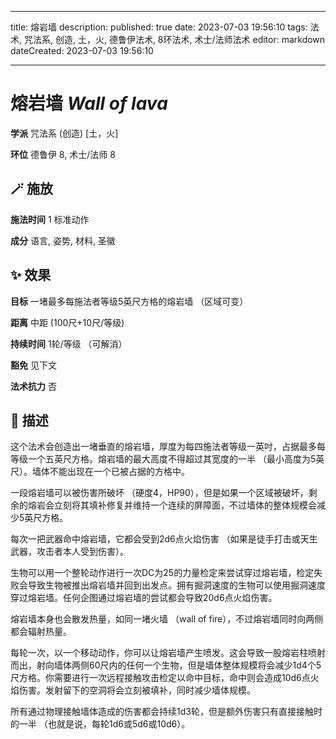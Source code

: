 
---
title: 熔岩墙
description: 
published: true
date: 2023-07-03 19:56:10
tags: 法术, 咒法系, 创造, 土，火, 德鲁伊法术, 8环法术, 术士/法师法术
editor: markdown
dateCreated: 2023-07-03 19:56:10

---

# **熔岩墙** *Wall of lava*

**学派** 咒法系 (创造) \[土，火\] 

**环位** 德鲁伊 8, 术士/法师 8

## 🪄 施放

**施法时间** 1 标准动作

**成分** 语言, 姿势, 材料, 圣徽

## ✨ 效果 

**目标** 一堵最多每施法者等级5英尺方格的熔岩墙 （区域可变） 

**距离** 中距 (100尺+10尺/等级)  

**持续时间** 1轮/等级 （可解消） 

**豁免** 见下文

**法术抗力** 否

## 📖 描述

这个法术会创造出一堵垂直的熔岩墙，厚度为每四施法者等级一英吋，占据最多每等级一个五英尺方格。熔岩墙的最大高度不得超过其宽度的一半 （最小高度为5英尺）。墙体不能出现在一个已被占据的方格中。

一段熔岩墙可以被伤害所破坏 （硬度4，HP90），但是如果一个区域被破坏，剩余的熔岩会立刻将其填补修复并维持一个连续的屏障面，不过墙体的整体规模会减少5英尺方格。

每次一把武器命中熔岩墙，它都会受到2d6点火焰伤害 （如果是徒手打击或天生武器，攻击者本人受到伤害）。

生物可以用一个整轮动作进行一次DC为25的力量检定来尝试穿过熔岩墙，检定失败会导致生物被推出熔岩墙并回到出发点。拥有掘洞速度的生物可以使用掘洞速度穿过熔岩墙。任何企图通过熔岩墙的尝试都会导致20d6点火焰伤害。

熔岩墙本身也会散发热量，如同一堵火墙 （wall of fire），不过熔岩墙同时向两侧都会辐射热量。

每轮一次，以一个移动动作，你可以让熔岩墙产生喷发。这会导致一股熔岩柱喷射而出，射向墙体两侧60尺内的任何一个生物，但是墙体整体规模将会减少1d4个5尺方格。你需要进行一次远程接触攻击检定以命中目标，命中则会造成10d6点火焰伤害。发射留下的空洞将会立刻被填补，同时减少墙体规模。

所有通过物理接触墙体造成的伤害都会持续1d3轮，但是额外伤害只有直接接触时的一半 （也就是说，每轮1d6或5d6或10d6）。
    